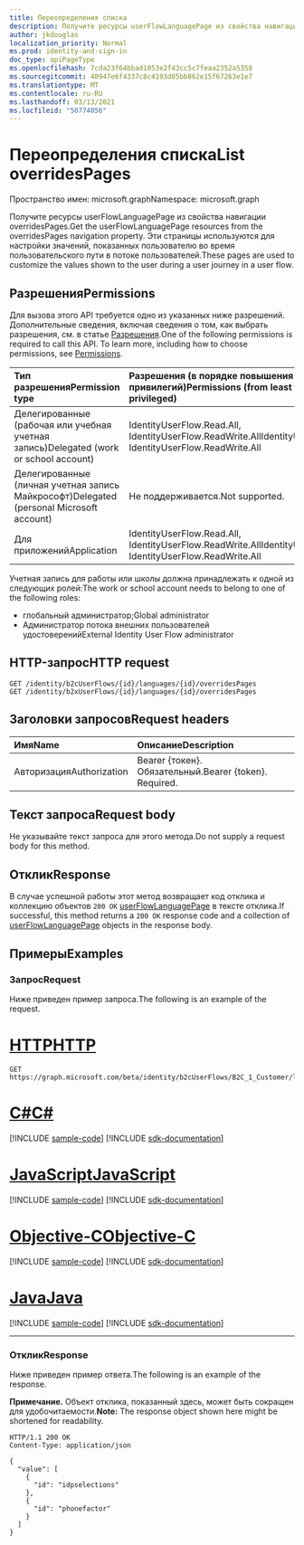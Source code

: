 ```yaml
---
title: Переопределения списка
description: Получите ресурсы userFlowLanguagePage из свойства навигации overridesPages.
author: jkdouglas
localization_priority: Normal
ms.prod: identity-and-sign-in
doc_type: apiPageType
ms.openlocfilehash: 7cda23f64bbad1053e2f43cc5c7feaa2352a5358
ms.sourcegitcommit: 40947e6f4337c8c4193d85bb862e15f67263e1e7
ms.translationtype: MT
ms.contentlocale: ru-RU
ms.lasthandoff: 03/13/2021
ms.locfileid: "50774056"
---
```

# <a name="list-overridespages"></a><span data-ttu-id="44378-103">Переопределения списка</span><span class="sxs-lookup"><span data-stu-id="44378-103">List overridesPages</span></span>

<span data-ttu-id="44378-104">Пространство имен: microsoft.graph</span><span class="sxs-lookup"><span data-stu-id="44378-104">Namespace: microsoft.graph</span></span>

<span data-ttu-id="44378-105">Получите ресурсы userFlowLanguagePage из свойства навигации overridesPages.</span><span class="sxs-lookup"><span data-stu-id="44378-105">Get the userFlowLanguagePage resources from the overridesPages navigation property.</span></span> <span data-ttu-id="44378-106">Эти страницы используются для настройки значений, показанных пользователю во время пользовательского пути в потоке пользователей.</span><span class="sxs-lookup"><span data-stu-id="44378-106">These pages are used to customize the values shown to the user during a user journey in a user flow.</span></span>

## <a name="permissions"></a><span data-ttu-id="44378-107">Разрешения</span><span class="sxs-lookup"><span data-stu-id="44378-107">Permissions</span></span>

<span data-ttu-id="44378-p102">Для вызова этого API требуется одно из указанных ниже разрешений. Дополнительные сведения, включая сведения о том, как выбрать разрешения, см. в статье [Разрешения](/graph/permissions-reference).</span><span class="sxs-lookup"><span data-stu-id="44378-p102">One of the following permissions is required to call this API. To learn more, including how to choose permissions, see [Permissions](/graph/permissions-reference).</span></span>

|<span data-ttu-id="44378-110">Тип разрешения</span><span class="sxs-lookup"><span data-stu-id="44378-110">Permission type</span></span>      | <span data-ttu-id="44378-111">Разрешения (в порядке повышения привилегий)</span><span class="sxs-lookup"><span data-stu-id="44378-111">Permissions (from least to most privileged)</span></span>              |
|:--------------------|:---------------------------------------------------------|
|<span data-ttu-id="44378-112">Делегированные (рабочая или учебная учетная запись)</span><span class="sxs-lookup"><span data-stu-id="44378-112">Delegated (work or school account)</span></span>|<span data-ttu-id="44378-113">IdentityUserFlow.Read.All, IdentityUserFlow.ReadWrite.All</span><span class="sxs-lookup"><span data-stu-id="44378-113">IdentityUserFlow.Read.All, IdentityUserFlow.ReadWrite.All</span></span>|
|<span data-ttu-id="44378-114">Делегированные (личная учетная запись Майкрософт)</span><span class="sxs-lookup"><span data-stu-id="44378-114">Delegated (personal Microsoft account)</span></span>| <span data-ttu-id="44378-115">Не поддерживается.</span><span class="sxs-lookup"><span data-stu-id="44378-115">Not supported.</span></span>|
|<span data-ttu-id="44378-116">Для приложений</span><span class="sxs-lookup"><span data-stu-id="44378-116">Application</span></span>|<span data-ttu-id="44378-117">IdentityUserFlow.Read.All, IdentityUserFlow.ReadWrite.All</span><span class="sxs-lookup"><span data-stu-id="44378-117">IdentityUserFlow.Read.All, IdentityUserFlow.ReadWrite.All</span></span>|

<span data-ttu-id="44378-118">Учетная запись для работы или школы должна принадлежать к одной из следующих ролей:</span><span class="sxs-lookup"><span data-stu-id="44378-118">The work or school account needs to belong to one of the following roles:</span></span>

* <span data-ttu-id="44378-119">глобальный администратор;</span><span class="sxs-lookup"><span data-stu-id="44378-119">Global administrator</span></span>
* <span data-ttu-id="44378-120">Администратор потока внешних пользователей удостоверений</span><span class="sxs-lookup"><span data-stu-id="44378-120">External Identity User Flow administrator</span></span>

## <a name="http-request"></a><span data-ttu-id="44378-121">HTTP-запрос</span><span class="sxs-lookup"><span data-stu-id="44378-121">HTTP request</span></span>

<!-- {
  "blockType": "ignored"
}
-->

``` http
GET /identity/b2cUserFlows/{id}/languages/{id}/overridesPages
GET /identity/b2xUserFlows/{id}/languages/{id}/overridesPages
```

## <a name="request-headers"></a><span data-ttu-id="44378-122">Заголовки запросов</span><span class="sxs-lookup"><span data-stu-id="44378-122">Request headers</span></span>

|<span data-ttu-id="44378-123">Имя</span><span class="sxs-lookup"><span data-stu-id="44378-123">Name</span></span>|<span data-ttu-id="44378-124">Описание</span><span class="sxs-lookup"><span data-stu-id="44378-124">Description</span></span>|
|:---|:---|
|<span data-ttu-id="44378-125">Авторизация</span><span class="sxs-lookup"><span data-stu-id="44378-125">Authorization</span></span>|<span data-ttu-id="44378-p103">Bearer {токен}. Обязательный.</span><span class="sxs-lookup"><span data-stu-id="44378-p103">Bearer {token}. Required.</span></span>|

## <a name="request-body"></a><span data-ttu-id="44378-128">Текст запроса</span><span class="sxs-lookup"><span data-stu-id="44378-128">Request body</span></span>

<span data-ttu-id="44378-129">Не указывайте текст запроса для этого метода.</span><span class="sxs-lookup"><span data-stu-id="44378-129">Do not supply a request body for this method.</span></span>

## <a name="response"></a><span data-ttu-id="44378-130">Отклик</span><span class="sxs-lookup"><span data-stu-id="44378-130">Response</span></span>

<span data-ttu-id="44378-131">В случае успешной работы этот метод возвращает код отклика и коллекцию объектов `200 OK` [userFlowLanguagePage](../resources/userflowlanguagepage.md) в тексте отклика.</span><span class="sxs-lookup"><span data-stu-id="44378-131">If successful, this method returns a `200 OK` response code and a collection of [userFlowLanguagePage](../resources/userflowlanguagepage.md) objects in the response body.</span></span>

## <a name="examples"></a><span data-ttu-id="44378-132">Примеры</span><span class="sxs-lookup"><span data-stu-id="44378-132">Examples</span></span>

### <a name="request"></a><span data-ttu-id="44378-133">Запрос</span><span class="sxs-lookup"><span data-stu-id="44378-133">Request</span></span>

<span data-ttu-id="44378-134">Ниже приведен пример запроса.</span><span class="sxs-lookup"><span data-stu-id="44378-134">The following is an example of the request.</span></span>


# <a name="http"></a>[<span data-ttu-id="44378-135">HTTP</span><span class="sxs-lookup"><span data-stu-id="44378-135">HTTP</span></span>](#tab/http)
<!-- {
  "blockType": "request",
  "name": "get_userflowlanguagepage"
}
-->

``` http
GET https://graph.microsoft.com/beta/identity/b2cUserFlows/B2C_1_Customer/languages/en/overridesPages
```
# <a name="c"></a>[<span data-ttu-id="44378-136">C#</span><span class="sxs-lookup"><span data-stu-id="44378-136">C#</span></span>](#tab/csharp)
[!INCLUDE [sample-code](../includes/snippets/csharp/get-userflowlanguagepage-csharp-snippets.md)]
[!INCLUDE [sdk-documentation](../includes/snippets/snippets-sdk-documentation-link.md)]

# <a name="javascript"></a>[<span data-ttu-id="44378-137">JavaScript</span><span class="sxs-lookup"><span data-stu-id="44378-137">JavaScript</span></span>](#tab/javascript)
[!INCLUDE [sample-code](../includes/snippets/javascript/get-userflowlanguagepage-javascript-snippets.md)]
[!INCLUDE [sdk-documentation](../includes/snippets/snippets-sdk-documentation-link.md)]

# <a name="objective-c"></a>[<span data-ttu-id="44378-138">Objective-C</span><span class="sxs-lookup"><span data-stu-id="44378-138">Objective-C</span></span>](#tab/objc)
[!INCLUDE [sample-code](../includes/snippets/objc/get-userflowlanguagepage-objc-snippets.md)]
[!INCLUDE [sdk-documentation](../includes/snippets/snippets-sdk-documentation-link.md)]

# <a name="java"></a>[<span data-ttu-id="44378-139">Java</span><span class="sxs-lookup"><span data-stu-id="44378-139">Java</span></span>](#tab/java)
[!INCLUDE [sample-code](../includes/snippets/java/get-userflowlanguagepage-java-snippets.md)]
[!INCLUDE [sdk-documentation](../includes/snippets/snippets-sdk-documentation-link.md)]

---



### <a name="response"></a><span data-ttu-id="44378-140">Отклик</span><span class="sxs-lookup"><span data-stu-id="44378-140">Response</span></span>

<span data-ttu-id="44378-141">Ниже приведен пример ответа.</span><span class="sxs-lookup"><span data-stu-id="44378-141">The following is an example of the response.</span></span>

<span data-ttu-id="44378-142">**Примечание.** Объект отклика, показанный здесь, может быть сокращен для удобочитаемости.</span><span class="sxs-lookup"><span data-stu-id="44378-142">**Note:** The response object shown here might be shortened for readability.</span></span>
<!-- {
  "blockType": "response",
  "truncated": true,
  "@odata.type": "Collection(microsoft.graph.userFlowLanguagePage)"
}
-->

``` http
HTTP/1.1 200 OK
Content-Type: application/json

{
  "value": [
    {
      "id": "idpselections"
    },
    {
      "id": "phonefactor"
    }
  ]
}
```
